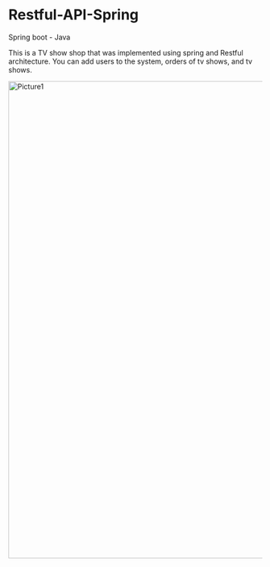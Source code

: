# Restful-API-Spring
Spring boot - Java

This is a TV show shop that was implemented using spring and Restful architecture.
You can add users to the system, orders of tv shows, and tv shows.

<img width="948" alt="Picture1" src="https://user-images.githubusercontent.com/76742840/196507050-c8c0de22-06a0-4ec9-8c20-4327adca90da.png">


